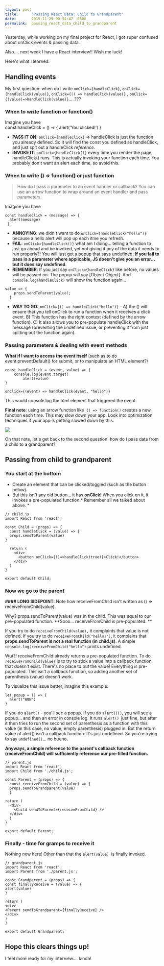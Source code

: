 ```yaml
---
layout: post
title:      "Passing React Data: Child to Grandparent"
date:       2019-11-29 00:54:47 -0500
permalink:  passing_react_data_child_to_grandparent
---
```



Yesterday, while working on my final project for React, I got super confused about onClick events & passing data.

Also.... next week I have a React interview!! Wish me luck!

Here's what I learned:

## Handling events
My first question: when do I write `onClick={handleClick}`,  `onClick={handleClick(value)}`,  `onClick={() => handleClick(value)}` ,  `onClick={(value)=>handleClick(value)}`.....???


### When to write function or function()
Imagine you have  
const handleClick = () => {
  alert('You clicked!')
 }
 
* **PASS IT ON**: `onClick={handleClick}` => handleClick is just the function you already defined. So it will find the const you defined as handleClick, and just spit out a handleClick *reference*.
* **INVOKE IT**: `onClick={handleClick()}` every time you render the page, handleClick() runs. This is actually invoking your function each time. You probably don't want an alert each time, so avoid this. 

### When to write () => function() or just function
> How do I pass a parameter to an event handler or callback? You can use an arrow function to wrap around an event handler and pass parameters.

Imagine you have  
```
const handleClick = (message) => {
  alert(message)
 }
```
 

*  **ANNOYING**: we didn't want to do `onClick={handleClick("hello")}` because a hello alert will pop up each itme you refresh.  
* **FAIL**: `onClick={handleClick()}` what am I doing... telling a function to just go ahead and be invoked, yet not giving it any of the data it needs to run properly?! You will just get a popup that says undefined. **If you fail to pass in a parameter where applicable, JS doesn't give you an error... but it does say undefined.**
*  **REMEMBER**: If you just say `onClick={handleClick}` like before, no values will be passed on. The popup will say [Object Object]. And `console.log(handleClick)` will show the function again... 
```
value => {
    props.sendToParent(value);
  }
```
	
* **WAY TO GO:** `onClick={() => handleClick("hello")}` - A) the () will ensure that you tell onClick to run a function when it receives a click event. B) This function has the right context (defined by the arrow function). C) It also allows you to pre-populate handleClick with the message (preventing the undefined issue, or preventing it from just spitting out the function again). 


### Passing parameters & dealing with event methods 

**What if I want to access the event itself** (such as to do event.preventDefault() for submit, or to manipulate an HTML element?)

```
const handleClick = (event, value) => {
    console.log(event.target)
		alert(value)
}
```

`onClick={(event) => handleClick(event, "hello")}`

This would console.log the html element that triggered the event.

**Final note:** using an arrow function like` () => function()` creates a new function each time. This may slow down your app. Look into optimization techniques if your app is getting slowed down by this. 

![](https://media.giphy.com/media/JMV7IKoqzxlrW/giphy.gif)

On that note, let's get back to the second question: how do I pass data from a child to a grandparent?

## Passing from child to grandparent
### You start at the bottom
* Create an element that can be clicked/toggled (such as the button below).
* But this isn't any old button... it has **onClick**! When you click on it, it invokes a pre-populated function.* Remember all we talked about above. *

```
// child.js
import React from 'react';

const Child = (props) => {
  const handleClick = (value) => {
  props.sendToParent(value)
}

  return (
    <div>
      <button onClick={()=>handleClick(true)}>Click!</button>
    </div>
  )
}

export default Child;
```

### Now we go to the parent

**#### LONG SIDEPOINT:**
Note how receiveFromChild isn't written as () => receiveFromChild(value). 

Why? props.sendToParent(value) was in the child. This was equal to our pre-populated function.
**Sooo... receiveFromChild is pre-populated. **

If you try to do `receiveFromChild(value),` it complaints that value is not defined.
If you try to do `receiveFromChild("hello!")`, it complains that **props.sendToParent is not a real function (in child.js)**. A simple `console.log(receiveFromChild("hello")` prints undefined. 

Wut?!
receiveFromChild already returns a pre-populated function. To do `receiveFromChild(value)` is to try to stick a value into a callback function that doesn't exist. There's no place to put the value! Everything is pre-populated. This isn't a callback function, so adding another set of parenthesis (value) doesn't work.

To visualize this issue better, imagine this example:
```
let popup = () => {
  alert("WOW")
}
```

If you do `alert()` - you'll see a popup. If you do `alert()()`, you will see a popup... and then an error in console log. It runs `alert() `just fine, but after it then tries to run the second set of parenthesis as a function with this value (in this case, no value; empty parenthesis) plugged in. But the return value of alert() isn't a callback function. It's just undefined. So you're trying to say `undefined()`... no bueno.

**Anyways, a simple reference to the parent's callback function (receiveFromChild) will sufficiently reference our pre-filled function.**

```
// parent.js
import React from 'react';
import Child from './child.js';

const Parent = (props) => {
  const receiveFromChild = (value) => {
  props.sendToGrandparent(value)
  }

return (
  <div>
    <Child sendToParent={receiveFromChild} />
  </div>
  )
}

export default Parent;

```
### Finally - time for gramps to receive it

Nothing new here! Other than that the `alert(value) `is finally invoked.

```
// grandparent.js 
import React from 'react';
import Parent from './parent.js';

const Grandparent = (props) => {
const finallyReceive = (value) => {
alert(value)
}

return (
<div>
<Parent sendToGrandparent={finallyReceive} />
</div>
)
}

export default Grandparent;

```



## Hope this clears things up!
I feel more ready for my interview.... kinda!


